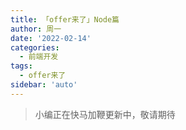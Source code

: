 ```yaml
---
title: 「offer来了」Node篇
author: 周一
date: '2022-02-14'
categories:
  - 前端开发
tags:
  - offer来了
sidebar: 'auto'
---
```


> 小编正在快马加鞭更新中，敬请期待
